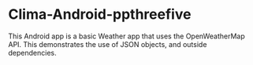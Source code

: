 # Clima-Android-ppthreefive
This Android app is a basic Weather app that uses the OpenWeatherMap API. This demonstrates the use of JSON objects, and outside dependencies.
